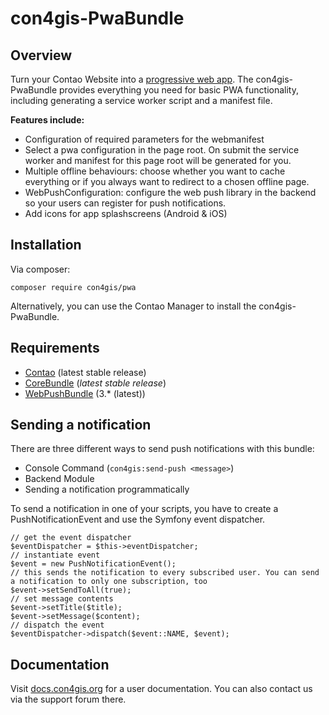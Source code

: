 # con4gis-PwaBundle

## Overview
Turn your Contao Website into a [progressive web app](https://developers.google.com/web/progressive-web-apps/).
The con4gis-PwaBundle provides everything you need for basic PWA functionality,
including generating a service worker script and a manifest file.

__Features include:__
* Configuration of required parameters for the webmanifest 
* Select a pwa configuration in the page root. On submit the service worker and manifest for this page root will be generated for you.
* Multiple offline behaviours: choose whether you want to cache everything or if you always want to redirect to a chosen offline page.
* WebPushConfiguration: configure the web push library in the backend so your users can register for push notifications.
* Add icons for app splashscreens (Android & iOS)

## Installation
Via composer:
```
composer require con4gis/pwa
```
Alternatively, you can use the Contao Manager to install the con4gis-PwaBundle.

## Requirements
- [Contao](https://github.com/contao/core-bundle) (latest stable release)
- [CoreBundle](https://github.com/Kuestenschmiede/CoreBundle/releases) (*latest stable release*)
- [WebPushBundle](https://github.com/web-push-libs/web-push-php) (3.* (latest))

## Sending a notification

There are three different ways to send push notifications with this bundle:
- Console Command (```con4gis:send-push <message>```)
- Backend Module
- Sending a notification programmatically

To send a notification in one of your scripts, you have to create a PushNotificationEvent and 
use the Symfony event dispatcher.
````
// get the event dispatcher
$eventDispatcher = $this->eventDispatcher;
// instantiate event
$event = new PushNotificationEvent();
// this sends the notification to every subscribed user. You can send a notification to only one subscription, too
$event->setSendToAll(true);
// set message contents
$event->setTitle($title);
$event->setMessage($content);
// dispatch the event
$eventDispatcher->dispatch($event::NAME, $event);
````


## Documentation
Visit [docs.con4gis.org](https://docs.con4gis.org) for a user documentation. You can also contact us via the support forum there.
